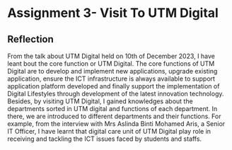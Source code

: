 # Assignment 3- Visit To UTM Digital
## Reflection
From the talk about UTM Digital held on 10th of December 2023, I have leant bout the core function or UTM Digital. The core functions of UTM Digital are to develop and implement new applications, upgrade existing application, ensure the ICT infrastructure is always available to support application platform developed and finally support the implementation of Digital Lifestyles through development of the latest innovation technology. Besides, by visiting UTM Digital, I gained knowledges about the departments sorted in UTM digital and functions of each department. In there, we are introduced to different departments and their functions. For example, from the interview with Mrs Aslinda Binti Mohamed Aris, a Senior IT Officer, I have learnt that digital care unit of UTM Digital play role in receiving and tackling the ICT issues faced by students and staffs.


